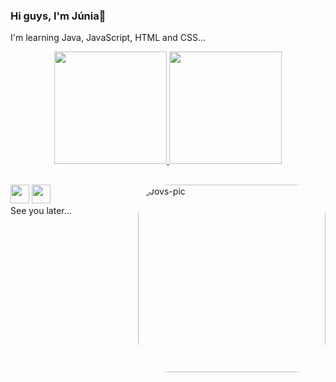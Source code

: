 ### Hi guys, I'm Júnia👋

 I'm learning Java, JavaScript, HTML and CSS...
<div align="center">
  <a href="https://github.com/JuniaRo7">
  <img height="180em" src="https://github-readme-stats.vercel.app/api?username=JuniaRo7&show_icons=true&theme=gotham&include_all_commits=true&count_private=true"/>
  <img height="180em" src="https://github-readme-stats.vercel.app/api/top-langs/?username=JuniaRo7&layout=compact&langs_count=7&theme=gotham "/>
  </div>
  
  ## 
 
<div> 
  <img  align="right" alt="Jovs-pic" style="border-radius:50px;" src="https://i.picasion.com/pic92/50a4f306083856169ec412f598eee1f5.gif" width="300" height="300" border="0">
  <a href="https://instagram.com/ju_rfreire" target="_blank"><img height="30em"src="https://seeklogo.com/images/I/instagram-new-2016-logo-4773FE3F99-seeklogo.com.png"></a>
  <a href = "mailto:juniafreire2004@gmail.com"><img height="30em" src="https://seeklogo.com/images/G/gmail-new-2020-logo-32DBE11BB4-seeklogo.com.png" target="_blank"></a> 
</div>
  
 <div>
 See you later...
 </div>
